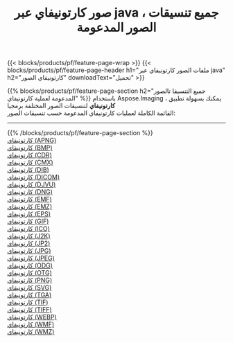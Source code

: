 ﻿---
title: صور كارتونيفاي عبر java ، جميع تنسيقات الصور المدعومة 
weight: 3920
url: /ar/java/cartoonify 
lang: ar
langdirlevel: 2
locales: zh-hans,ja,it,ru,de,es,fr,nl,id,lt,pl,pt,vi,tr,ko,zh-hant,ar,hi,th,sv,cs,uk,he
description: باستخدام Aspose.Imaging يمكنك بسهولة كارتونيفاي الصور عبر java
---

{{< blocks/products/pf/feature-page-wrap >}}
{{< blocks/products/pf/feature-page-header h1="ملفات الصور كارتونيفاي عبر java" h2="كارتونيفاي الصور" downloadText="تحميل" >}}


{{% blocks/products/pf/feature-page-section  h2="جميع التنسيقا تالصور  المدعومة لعملية كارتونيفاي" %}}
باستخدام Aspose.Imaging ، يمكنك بسهولة تطبيق **كارتونيفاي** لتنسيقات الصور المختلفة برمجيا
<br/>
القائمة الكاملة لعمليات كارتونيفاي المدعومة حسب تنسيقات الصور:
<hr/>
{{% /blocks/products/pf/feature-page-section %}}
<div class="container-fluid productfamilypage bg-gray">
    <div class="convertypes bg-gray agp-content section">
        <div class="container">
		<div class="row other-converters">
		    <div class='col-md-2 other-converter remove-lp remove-rp'><a href="/imaging/ar/java/cartoonify/apng" >كارتونيفاي (APNG)</a></div><div class='col-md-2 other-converter remove-lp remove-rp'><a href="/imaging/ar/java/cartoonify/bmp" >كارتونيفاي (BMP)</a></div><div class='col-md-2 other-converter remove-lp remove-rp'><a href="/imaging/ar/java/cartoonify/cdr" >كارتونيفاي (CDR)</a></div><div class='col-md-2 other-converter remove-lp remove-rp'><a href="/imaging/ar/java/cartoonify/cmx" >كارتونيفاي (CMX)</a></div><div class='col-md-2 other-converter remove-lp remove-rp'><a href="/imaging/ar/java/cartoonify/dib" >كارتونيفاي (DIB)</a></div><div class='col-md-2 other-converter remove-lp remove-rp'><a href="/imaging/ar/java/cartoonify/dicom" >كارتونيفاي (DICOM)</a></div><div class='col-md-2 other-converter remove-lp remove-rp'><a href="/imaging/ar/java/cartoonify/djvu" >كارتونيفاي (DJVU)</a></div><div class='col-md-2 other-converter remove-lp remove-rp'><a href="/imaging/ar/java/cartoonify/dng" >كارتونيفاي (DNG)</a></div><div class='col-md-2 other-converter remove-lp remove-rp'><a href="/imaging/ar/java/cartoonify/emf" >كارتونيفاي (EMF)</a></div><div class='col-md-2 other-converter remove-lp remove-rp'><a href="/imaging/ar/java/cartoonify/emz" >كارتونيفاي (EMZ)</a></div><div class='col-md-2 other-converter remove-lp remove-rp'><a href="/imaging/ar/java/cartoonify/eps" >كارتونيفاي (EPS)</a></div><div class='col-md-2 other-converter remove-lp remove-rp'><a href="/imaging/ar/java/cartoonify/gif" >كارتونيفاي (GIF)</a></div><div class='col-md-2 other-converter remove-lp remove-rp'><a href="/imaging/ar/java/cartoonify/ico" >كارتونيفاي (ICO)</a></div><div class='col-md-2 other-converter remove-lp remove-rp'><a href="/imaging/ar/java/cartoonify/j2k" >كارتونيفاي (J2K)</a></div><div class='col-md-2 other-converter remove-lp remove-rp'><a href="/imaging/ar/java/cartoonify/jp2" >كارتونيفاي (JP2)</a></div><div class='col-md-2 other-converter remove-lp remove-rp'><a href="/imaging/ar/java/cartoonify/jpg" >كارتونيفاي (JPG)</a></div><div class='col-md-2 other-converter remove-lp remove-rp'><a href="/imaging/ar/java/cartoonify/jpeg" >كارتونيفاي (JPEG)</a></div><div class='col-md-2 other-converter remove-lp remove-rp'><a href="/imaging/ar/java/cartoonify/odg" >كارتونيفاي (ODG)</a></div><div class='col-md-2 other-converter remove-lp remove-rp'><a href="/imaging/ar/java/cartoonify/otg" >كارتونيفاي (OTG)</a></div><div class='col-md-2 other-converter remove-lp remove-rp'><a href="/imaging/ar/java/cartoonify/png" >كارتونيفاي (PNG)</a></div><div class='col-md-2 other-converter remove-lp remove-rp'><a href="/imaging/ar/java/cartoonify/svg" >كارتونيفاي (SVG)</a></div><div class='col-md-2 other-converter remove-lp remove-rp'><a href="/imaging/ar/java/cartoonify/tga" >كارتونيفاي (TGA)</a></div><div class='col-md-2 other-converter remove-lp remove-rp'><a href="/imaging/ar/java/cartoonify/tif" >كارتونيفاي (TIF)</a></div><div class='col-md-2 other-converter remove-lp remove-rp'><a href="/imaging/ar/java/cartoonify/tiff" >كارتونيفاي (TIFF)</a></div><div class='col-md-2 other-converter remove-lp remove-rp'><a href="/imaging/ar/java/cartoonify/webp" >كارتونيفاي (WEBP)</a></div><div class='col-md-2 other-converter remove-lp remove-rp'><a href="/imaging/ar/java/cartoonify/wmf" >كارتونيفاي (WMF)</a></div><div class='col-md-2 other-converter remove-lp remove-rp'><a href="/imaging/ar/java/cartoonify/wmz" >كارتونيفاي (WMZ)</a></div>
                </div>
        </div>
    </div>
</div>
<br/>
